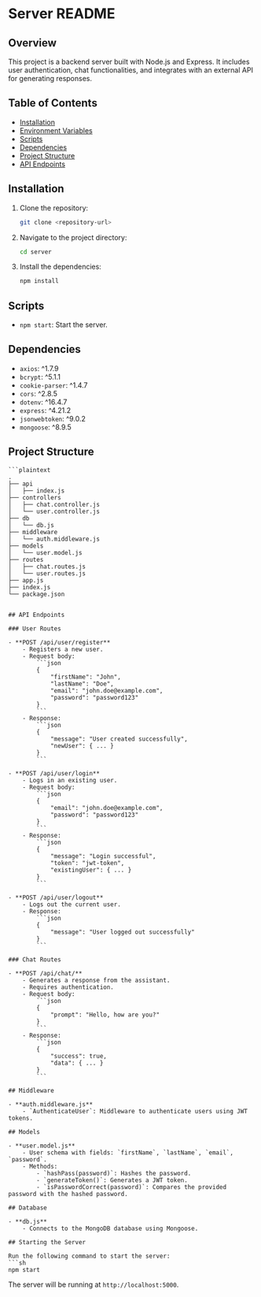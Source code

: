 # Server README

## Overview

This project is a backend server built with Node.js and Express. It includes user authentication, chat functionalities, and integrates with an external API for generating responses.

## Table of Contents

- [Installation](#installation)
- [Environment Variables](#environment-variables)
- [Scripts](#scripts)
- [Dependencies](#dependencies)
- [Project Structure](#project-structure)
- [API Endpoints](#api-endpoints)

## Installation

1. Clone the repository:
    ```sh
    git clone <repository-url>
    ```
2. Navigate to the project directory:
    ```sh
    cd server
    ```
3. Install the dependencies:
    ```sh
    npm install
    ```

## Scripts

- `npm start`: Start the server.

## Dependencies

- `axios`: ^1.7.9
- `bcrypt`: ^5.1.1
- `cookie-parser`: ^1.4.7
- `cors`: ^2.8.5
- `dotenv`: ^16.4.7
- `express`: ^4.21.2
- `jsonwebtoken`: ^9.0.2
- `mongoose`: ^8.9.5

## Project Structure

```plaintext
```plaintext
.
├── api
│   ├── index.js
├── controllers
│   ├── chat.controller.js
│   └── user.controller.js
├── db
│   └── db.js
├── middleware
│   └── auth.middleware.js
├── models
│   └── user.model.js
├── routes
│   ├── chat.routes.js
│   └── user.routes.js
├── app.js
├── index.js
└── package.json
```
```

## API Endpoints

### User Routes

- **POST /api/user/register**
    - Registers a new user.
    - Request body:
        ```json
        {
            "firstName": "John",
            "lastName": "Doe",
            "email": "john.doe@example.com",
            "password": "password123"
        }
        ```
    - Response:
        ```json
        {
            "message": "User created successfully",
            "newUser": { ... }
        }
        ```

- **POST /api/user/login**
    - Logs in an existing user.
    - Request body:
        ```json
        {
            "email": "john.doe@example.com",
            "password": "password123"
        }
        ```
    - Response:
        ```json
        {
            "message": "Login successful",
            "token": "jwt-token",
            "existingUser": { ... }
        }
        ```

- **POST /api/user/logout**
    - Logs out the current user.
    - Response:
        ```json
        {
            "message": "User logged out successfully"
        }
        ```

### Chat Routes

- **POST /api/chat/**
    - Generates a response from the assistant.
    - Requires authentication.
    - Request body:
        ```json
        {
            "prompt": "Hello, how are you?"
        }
        ```
    - Response:
        ```json
        {
            "success": true,
            "data": { ... }
        }
        ```

## Middleware

- **auth.middleware.js**
    - `AuthenticateUser`: Middleware to authenticate users using JWT tokens.

## Models

- **user.model.js**
    - User schema with fields: `firstName`, `lastName`, `email`, `password`.
    - Methods:
        - `hashPass(password)`: Hashes the password.
        - `generateToken()`: Generates a JWT token.
        - `isPasswordCorrect(password)`: Compares the provided password with the hashed password.

## Database

- **db.js**
    - Connects to the MongoDB database using Mongoose.

## Starting the Server

Run the following command to start the server:
```sh
npm start
```

The server will be running at `http://localhost:5000`.
